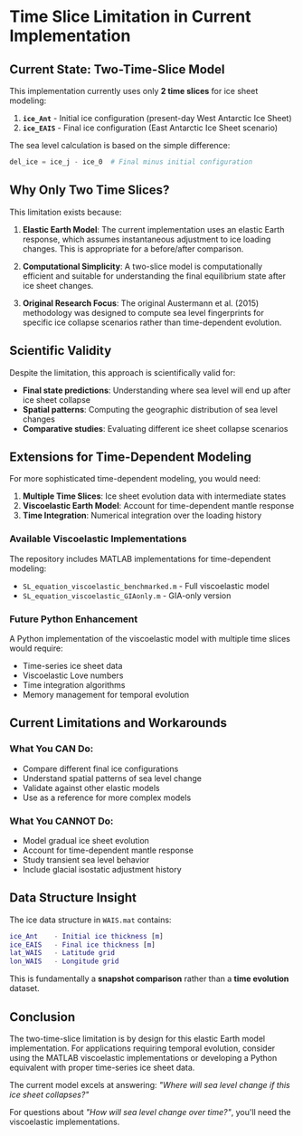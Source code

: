 # Time Slice Limitation in Current Implementation

## Current State: Two-Time-Slice Model

This implementation currently uses only **2 time slices** for ice sheet modeling:

1. **`ice_Ant`** - Initial ice configuration (present-day West Antarctic Ice Sheet)
2. **`ice_EAIS`** - Final ice configuration (East Antarctic Ice Sheet scenario)

The sea level calculation is based on the simple difference:
```python
del_ice = ice_j - ice_0  # Final minus initial configuration
```

## Why Only Two Time Slices?

This limitation exists because:

1. **Elastic Earth Model**: The current implementation uses an elastic Earth response, which assumes instantaneous adjustment to ice loading changes. This is appropriate for a before/after comparison.

2. **Computational Simplicity**: A two-slice model is computationally efficient and suitable for understanding the final equilibrium state after ice sheet changes.

3. **Original Research Focus**: The original Austermann et al. (2015) methodology was designed to compute sea level fingerprints for specific ice collapse scenarios rather than time-dependent evolution.

## Scientific Validity

Despite the limitation, this approach is scientifically valid for:
- **Final state predictions**: Understanding where sea level will end up after ice sheet collapse
- **Spatial patterns**: Computing the geographic distribution of sea level changes
- **Comparative studies**: Evaluating different ice sheet collapse scenarios

## Extensions for Time-Dependent Modeling

For more sophisticated time-dependent modeling, you would need:

1. **Multiple Time Slices**: Ice sheet evolution data with intermediate states
2. **Viscoelastic Earth Model**: Account for time-dependent mantle response
3. **Time Integration**: Numerical integration over the loading history

### Available Viscoelastic Implementations

The repository includes MATLAB implementations for time-dependent modeling:
- `SL_equation_viscoelastic_benchmarked.m` - Full viscoelastic model
- `SL_equation_viscoelastic_GIAonly.m` - GIA-only version

### Future Python Enhancement

A Python implementation of the viscoelastic model with multiple time slices would require:
- Time-series ice sheet data
- Viscoelastic Love numbers
- Time integration algorithms
- Memory management for temporal evolution

## Current Limitations and Workarounds

### What You CAN Do:
- Compare different final ice configurations
- Understand spatial patterns of sea level change
- Validate against other elastic models
- Use as a reference for more complex models

### What You CANNOT Do:
- Model gradual ice sheet evolution
- Account for time-dependent mantle response
- Study transient sea level behavior
- Include glacial isostatic adjustment history

## Data Structure Insight

The ice data structure in `WAIS.mat` contains:
```matlab
ice_Ant    - Initial ice thickness [m]
ice_EAIS   - Final ice thickness [m]
lat_WAIS   - Latitude grid
lon_WAIS   - Longitude grid
```

This is fundamentally a **snapshot comparison** rather than a **time evolution** dataset.

## Conclusion

The two-time-slice limitation is by design for this elastic Earth model implementation. For applications requiring temporal evolution, consider using the MATLAB viscoelastic implementations or developing a Python equivalent with proper time-series ice sheet data.

The current model excels at answering: *"Where will sea level change if this ice sheet collapses?"*

For questions about *"How will sea level change over time?"*, you'll need the viscoelastic implementations.